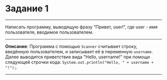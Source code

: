 # Задание 1
***
Написать программу, выводящую фразу “Привет, user!”, где user - имя пользователя, вводимое пользователем.
***
**Описание**: Программа с помощью `Scanner` считывает строку, введённую пользователем, и записывает её в переменную `username`. Далее выводится приветствие вида "Hello, username!" при помощи следующей строчки кода: `System.out.println("Hello, " + username + "!");`.
***